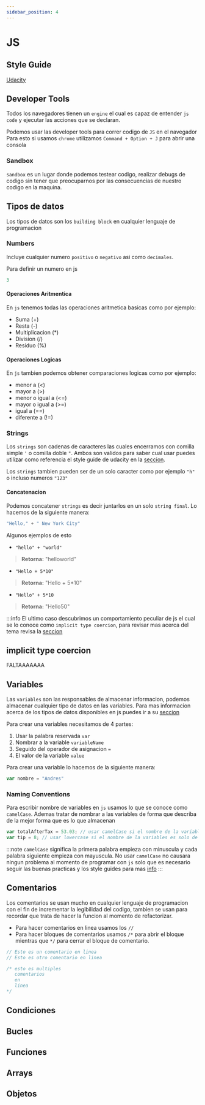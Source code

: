 ```yaml
---
sidebar_position: 4
---
```


# JS
## Style Guide
[Udacity](http://udacity.github.io/frontend-nanodegree-styleguide/javascript.html)
## Developer Tools 

Todos los navegadores tienen un `engine` el cual es capaz de entender `js code` y ejecutar
las acciones que se declaran.

Podemos usar las developer tools para correr codigo de `JS` en el navegador
Para esto si usamos `chrome` utilizamos `Command + Option + J` para abrir una consola

### Sandbox

`sandbox` es un lugar donde podemos testear codigo, realizar debugs de codigo sin tener que 
preocuparnos por las consecuencias de nuestro codigo en la maquina. 


## Tipos de datos 
Los tipos de datos son los `building block` en cualquier lenguaje de programacion

### Numbers
Incluye cualquier numero `positivo` o `negativo` asi como `decimales`.

Para definir un numero en js 

```js
3
```

#### Operaciones Aritmentica
En `js` tenemos todas las operaciones aritmetica basicas como por ejemplo:
- Suma (+)
- Resta (-)
- Multiplicacion (*) 
- Division (/)
- Residuo (%)

#### Operaciones Logicas 
En `js` tambien podemos obtener comparaciones logicas como por ejemplo:
- menor a (<)
- mayor a (>)
- menor o igual a (<=)
- mayor o igual a (>=)
- igual a (==)
- diferente a (!=)

### Strings 
Los `strings` son cadenas de caracteres las cuales encerramos con comilla simple `'` o 
comilla doble `"`. Ambos son validos para saber cual usar puedes utilizar como referencia 
el style guide de udacity en la [seccion](#style-guide).

Los `strings` tambien pueden ser de un solo caracter como por ejemplo `"h"` o incluso numeros 
`"123"`

#### Concatenacion
Podemos concatener `strings` es decir juntarlos en un solo `string final`. Lo hacemos de la siguiente 
manera:

```js
"Hello," + " New York City"
```
Algunos ejemplos de esto 

- `"hello" + "world"`
> **Retorna:** "helloworld"
- `"Hello + 5*10"`
> **Retorna:** "Hello + 5*10"
- `"Hello" + 5*10`
> **Retorna:** "Hello50"

:::info
El ultimo caso descubrimos un comportamiento peculiar de js el cual se lo conoce como 
`implicit type coercion`, para revisar mas acerca del tema revisa la [seccion](#implicit-type-coercion)

## implicit type coercion

FALTAAAAAAA

## Variables 
Las `variables` son las responsables de almacenar informacion, podemos almacenar 
cualquier tipo de datos en las variables. Para mas informacion acerca de los tipos de datos 
disponibles en js puedes ir a su [seccion](#tipos-de-datos)

Para crear una variables necesitamos de 4 partes:

1. Usar la palabra reservada `var`
2. Nombrar a la variable `variableName`
3. Seguido del operador de asignacion `=`
4. El valor de la variable `value`

Para crear una variable lo hacemos de la siguiente manera:

```js
var nombre = "Andres"

```

### Naming Conventions
Para escribir nombre de variables en `js` usamos lo que se conoce como `camelCase`.
Ademas tratar de nombrar a las variables de forma que describa de la mejor forma que 
es lo que almacenan 

```js
var totalAfterTax = 53.03; // usar camelCase si el nombre de la variable tiene multiples palabras
var tip = 8; // usar lowercase si el nombre de la variables es solo de una palabra
```
:::note
`camelCase` significa la primera palabra empieza con minuscula y 
cada palabra siguiente empieza con mayuscula. No usar `camelCase` no causara ningun
problema al momento de programar con `js` solo que es necesario seguir las buenas 
practicas y los style guides para mas [info](#style-guide)
:::

## Comentarios 
Los comentarios se usan mucho en cualquier lenguaje de programacion con el fin 
de incrementar la legibilidad del codigo, tambien se usan para recordar 
que trata de hacer la funcion al momento de refactorizar.

- Para hacer comentarios en linea usamos los `//`
- Para hacer bloques de comentarios usamos `/*` para abrir el bloque mientras que 
`*/` para cerrar el bloque de comentario.

```js
// Esto es un comentario en linea 
// Esto es otro comentario en linea 

/* esto es multiples 
   comentarios
   en 
   linea
*/
```

## Condiciones 

## Bucles 

## Funciones 

## Arrays

## Objetos

